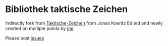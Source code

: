 # Bibliothek taktische Zeichen

Indirectly fork from [Taktische-Zeichen](https://github.com/jonas-koeritz/Taktische-Zeichen) from Jonas Koeritz
Edited and newly created on multiple points by [me](https://github.com/ReneDens)

Please post [issues](https://github.com/ReneDens/Bibliothek-taktische-Zeichen/issues)
